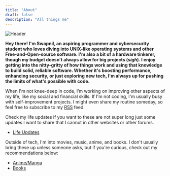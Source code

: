 ```yaml
---
title: "About"
draft: false
description: "All things me"
---
```


![Header](/img/wp.gif)

**Hey there! I'm Swapnil, an aspiring programmer and cybersecurity student who loves diving into UNIX-like operating systems and other Free-and-Open-source software. I'm also a bit of a hardware tinkerer, though my budget doesn't always allow for big projects (*sigh*). I enjoy getting into the nitty-gritty of how things work and using that knowledge to build solid, reliable software. Whether it's boosting performance, enhancing security, or just exploring new tech, I'm always up for pushing the limits of what's possible with code.**

When I'm not knee-deep in code, I’m working on improving other aspects of my life, like my social and financial skills. If I'm not coding, I'm usually busy with self-improvement projects. I might even share my routine someday, so feel free to subscribe to my [RSS](/index.xml) feed.

Check my life updates if you want to these are not super long just some updates I want to share that I cannot in other websites or other forums.

- [Life Updates](/updates/)

Outside of tech, I'm into movies, music, anime, and books. I don't usually bring these up unless someone asks, but if you're curious, check out my recommendations below:

- [Anime/Manga](/anime/)
- [Books](/book/)

